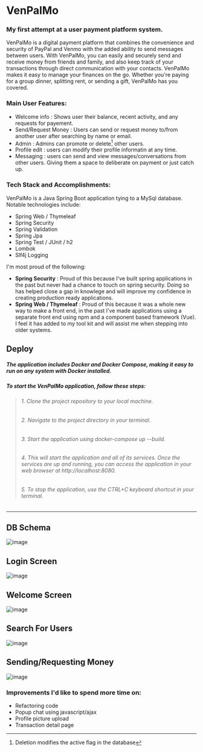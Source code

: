 # VenPalMo
### My first attempt at a user payment platform system.

VenPalMo is a digital payment platform that combines the convenience and security of PayPal and Venmo with the added ability to send messages between users. With VenPalMo, you can easily and securely send and receive money from friends and family, and also keep track of your transactions through direct communication with your contacts. VenPalMo makes it easy to manage your finances on the go. Whether you're paying for a group dinner, splitting rent, or sending a gift, VenPalMo has you covered.

### Main User Features:
- Welcome info : Shows user their balance, recent activity, and any requests for payement.
- Send/Request Money : Users can send or request money to/from another user after searching by name or email.
- Admin : Admins can promote or delete[^1] other users.
- Profile edit : users can modify their profile informatin at any time.
- Messaging : users can send and view messages/conversations from other users. Giving them a space to deliberate on payment or just catch up.

### Tech Stack and Accomplishments:
VenPalMo is a Java Spring Boot application tying to a MySql database. Notable technologies include:
  - Spring Web / Thymeleaf
  - Spring Security
  - Spring Validation
  - Spring Jpa
  - Spring Test / JUnit / h2
  - Lombok
  - Slf4j Logging

I'm most proud of the following:
  - **Spring Security** : Proud of this because I've built spring applications in the past but never had a chance to touch on spring security. Doing so has helped close a gap in knowlege and will improve my confidence in creating production ready applications.
  - **Spring Web / Thymeleaf** : Proud of this because it was a whole new way to make a front end, in the past I've made applications using a separate front end using npm and a component based framework (Vue). I feel it has added to my tool kit and will assist me when stepping into older systems.

## Deploy
##### The application includes Docker and Docker Compose, making it easy to run on any system with Docker installed.

##### To start the VenPalMo application, follow these steps:
>######  1. Clone the project repository to your local machine.
>######  2. Navigate to the project directory in your terminal.
>######  3. Start the application using docker-compose up --build.
>######  4. This will start the application and all of its services. Once the services are up and running, you can access the application in your web browser at http://localhost:8080.
>######  5. To stop the application, use the CTRL+C keyboard shortcut in your terminal.

-----------------------------------------------------------------------------------------------------------------------------------------------------------------------


## DB Schema

![image](https://user-images.githubusercontent.com/63884066/207633245-b6fc36a9-5c56-4679-98cf-cd0c84e2d449.png)

## Login Screen

![image](https://user-images.githubusercontent.com/63884066/207629924-70bb1f5b-5dfd-4008-b457-7d7dc84ab43f.png)

## Welcome Screen

![image](https://user-images.githubusercontent.com/63884066/207628757-341d3a04-fb27-4534-942f-6bc819aaf41f.png)

## Search For Users

![image](https://user-images.githubusercontent.com/63884066/207628021-7753ff25-5f0b-4d68-b325-ccbdd59668fb.png)

## Sending/Requesting Money

![image](https://user-images.githubusercontent.com/63884066/207628374-c58c33e9-82ed-407f-b97c-320bc030fbde.png)


### Improvements I'd like to spend more time on:
 - Refactoring code
 - Popup chat using javascript/ajax
 - Profile picture upload
 - Transaction detail page


[^1]: Deletion modifies the active flag in the database
